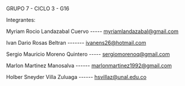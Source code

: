    GRUPO 7 - CICLO 3 - G16

Integrantes:	
 
  Myriam Rocio Landazabal Cuervo	 -----  myriamlandazabal@gmail.com

  Ivan Dario Rosas Beltran	      ------- ivanens26@hotmail.com

  Sergio Mauricio Moreno Quintero -----  sergiomorenoq@gmail.com

  Marlon Martinez Manosalva	   ------  marlonmartinez1992@gmail.com

  Holber Sneyder Villa Zuluaga	------  hsvillaz@unal.edu.co


